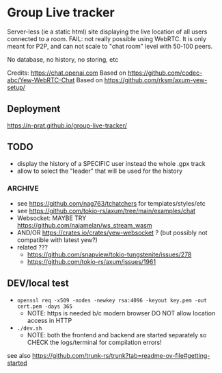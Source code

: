 # Group Live tracker

Server-less (ie a static html) site displaying the live location of all users connected to a room.
FAIL: not really possible using WebRTC. It is only meant for P2P, and can not scale to "chat room" level with 50-100 peers.

No database, no history, no storing, etc

Credits: https://chat.openai.com
Based on https://github.com/codec-abc/Yew-WebRTC-Chat
Based on https://github.com/rksm/axum-yew-setup/

## Deployment

https://n-prat.github.io/group-live-tracker/

## TODO

- display the history of a SPECIFIC user instead the whole .gpx track
- allow to select the "leader" that will be used for the history

### ARCHIVE

- see https://github.com/nag763/tchatchers for templates/styles/etc
- see https://github.com/tokio-rs/axum/tree/main/examples/chat
- Websocket: MAYBE TRY https://github.com/najamelan/ws_stream_wasm
- AND/OR https://crates.io/crates/yew-websocket ? (but possibly not compatible with latest yew?)
- related ???
  - https://github.com/snapview/tokio-tungstenite/issues/278
  - https://github.com/tokio-rs/axum/issues/1961



## DEV/local test

- `openssl req -x509 -nodes -newkey rsa:4096 -keyout key.pem -out cert.pem -days 365`
  - NOTE: https is needed b/c modern browser DO NOT allow location access in HTTP
- `./dev.sh`
  - NOTE: both the frontend and backend are started separately so CHECK the logs/terminal for compilation errors!

see also https://github.com/trunk-rs/trunk?tab=readme-ov-file#getting-started
